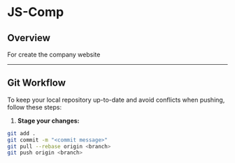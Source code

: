 # JS-Comp

## Overview
For create the company website

---

## Git Workflow

To keep your local repository up-to-date and avoid conflicts when pushing, follow these steps:

1. **Stage your changes:**

```bash
git add .
git commit -m "<commit message>"
git pull --rebase origin <branch>
git push origin <branch>
```
